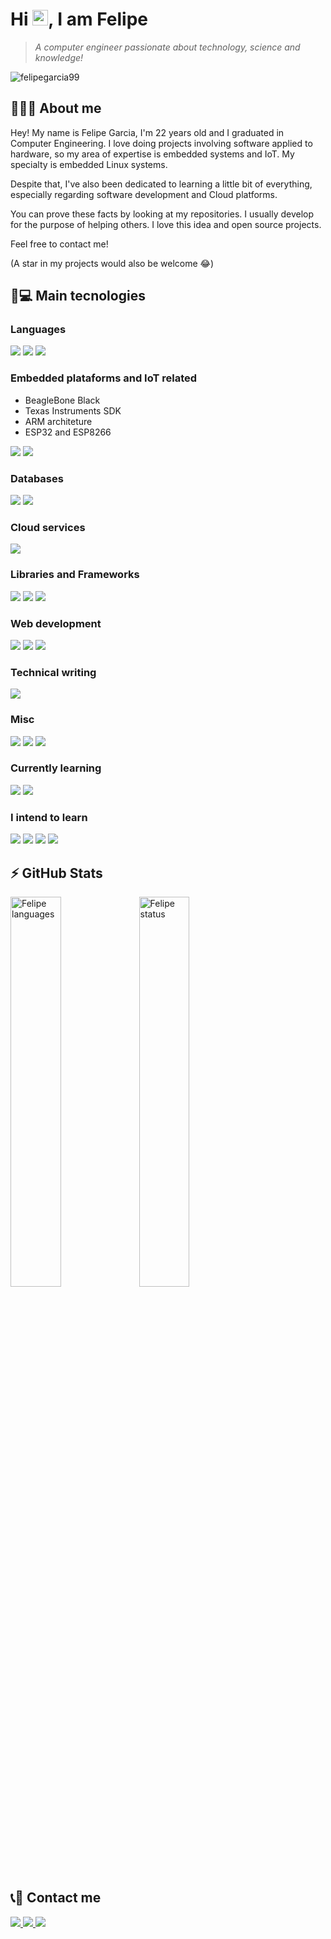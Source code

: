 <h1 align = "justify"> Hi <img src="https://media.giphy.com/media/hvRJCLFzcasrR4ia7z/giphy.gif" width="25px">, I am Felipe</h1>

> _A computer engineer passionate about technology, science and knowledge!_

<p align="left"><img src="https://komarev.com/ghpvc/?username=felipegarcia99" alt="felipegarcia99" /></p>

## 🙋🏽‍♂️ About me

Hey! My name is Felipe Garcia, I'm 22 years old and I graduated in Computer Engineering. I love doing projects involving software applied to hardware, so my area of expertise is embedded systems and IoT. My specialty is embedded Linux systems.

Despite that, I've also been dedicated to learning a little bit of everything, especially regarding software development and Cloud platforms.

You can prove these facts by looking at my repositories. I usually develop for the purpose of helping others. I love this idea and open source projects.

Feel free to contact me!

(A star in my projects would also be welcome 😂)

<!-- ## 🏆👨🏽‍💻 My skills -->

## 🚀💻 Main tecnologies

### Languages

<img src="https://img.shields.io/badge/Python-FFD43B?style=for-the-badge&logo=python&logoColor=darkgreen" />

<img src="https://img.shields.io/badge/C%2B%2B-00599C?style=for-the-badge&logo=c%2B%2B&logoColor=white">

<img src="https://img.shields.io/badge/C-00599C?style=for-the-badge&logo=c&logoColor=white">

### Embedded plataforms and IoT related

- BeagleBone Black
- Texas Instruments SDK
- ARM architeture
- ESP32 and ESP8266

<img src="https://img.shields.io/badge/Arduino-00979D?style=for-the-badge&logo=Arduino&logoColor=white">

<img src="https://img.shields.io/badge/Raspberry%20Pi-A22846?style=for-the-badge&logo=Raspberry%20Pi&logoColor=white">

### Databases

<img src="https://img.shields.io/badge/MySQL-00000F?style=for-the-badge&logo=mysql&logoColor=white">

<img src="https://img.shields.io/badge/MongoDB-4EA94B?style=for-the-badge&logo=mongodb&logoColor=white">

### Cloud services

<img src="https://img.shields.io/badge/Google_Cloud-4285F4?style=for-the-badge&logo=google-cloud&logoColor=white">

### Libraries and Frameworks

<img src="https://img.shields.io/badge/Kivy-363535?style=for-the-badge&logo=python&logoColor=white">

<img src="https://img.shields.io/badge/Numpy-777BB4?style=for-the-badge&logo=numpy&logoColor=white">

<img src="https://img.shields.io/badge/OpenCV-27338e?style=for-the-badge&logo=OpenCV&logoColor=white">

### Web development

<img src="https://img.shields.io/badge/HTML5-E34F26?style=for-the-badge&logo=html5&logoColor=white">

<img src="https://img.shields.io/badge/CSS3-1572B6?style=for-the-badge&logo=css3&logoColor=white">

<img src="https://img.shields.io/badge/JavaScript-323330?style=for-the-badge&logo=javascript&logoColor=F7DF1E">

### Technical writing

<img src="https://img.shields.io/badge/LaTeX-47A141?style=for-the-badge&logo=LaTeX&logoColor=white">

### Misc

<img src="https://img.shields.io/badge/Linux-FCC624?style=for-the-badge&logo=linux&logoColor=black">

<img src="https://img.shields.io/badge/Shell_Script-121011?style=for-the-badge&logo=gnu-bash&logoColor=white">

<img src="https://img.shields.io/badge/CMake-064F8C?style=for-the-badge&logo=cmake&logoColor=white">

### Currently learning

<img src="https://img.shields.io/badge/React-20232A?style=for-the-badge&logo=react&logoColor=61DAFB">

<img src="https://img.shields.io/badge/Git-F05032?style=for-the-badge&logo=git&logoColor=white">

### I intend to learn

<img src="https://img.shields.io/badge/Amazon_AWS-232F3E?style=for-the-badge&logo=amazon-aws&logoColor=white">

<img src="https://img.shields.io/badge/microsoft%20azure-0089D6?style=for-the-badge&logo=microsoft-azure&logoColor=white">

<img src="https://img.shields.io/badge/Flask-000000?style=for-the-badge&logo=flask&logoColor=white">

<img src="https://img.shields.io/badge/Qt-41CD52?style=for-the-badge&logo=qt&logoColor=white">


## ⚡ GitHub Stats

<p>
<img alt="Felipe languages" width="40%" src="https://github-readme-stats.vercel.app/api?username=felipegarcia99&show_icons=true&theme=dracula"/>
<img alt="Felipe status" width="40%" src="https://github-readme-stats.vercel.app/api/top-langs/?username=felipegarcia99&layout=compact&theme=dracula"/>
</p>

## 📞👥 Contact me

<a href="https://www.linkedin.com/in/felipegarcia99/">
    <img src="https://img.shields.io/badge/linkedin-%230077B5.svg?&style=for-the-badge&logo=linkedin&logoColor=white" />
<a href="mailto:felipe_garcia99@hotmail.com">
    <img src="https://img.shields.io/badge/Microsoft_Outlook-0078D4?style=for-the-badge&logo=microsoft-outlook&logoColor=white" />
<a href="https://t.me/felipe_garcia99">
    <img src="https://img.shields.io/badge/Telegram-2CA5E0?style=for-the-badge&logo=telegram&logoColor=white" />